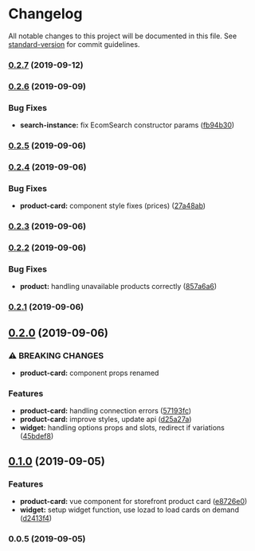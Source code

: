 # Changelog

All notable changes to this project will be documented in this file. See [standard-version](https://github.com/conventional-changelog/standard-version) for commit guidelines.

### [0.2.7](https://github.com/ecomclub/widget-product-card/compare/v0.2.6...v0.2.7) (2019-09-12)

### [0.2.6](https://github.com/ecomclub/widget-product-card/compare/v0.2.5...v0.2.6) (2019-09-09)


### Bug Fixes

* **search-instance:** fix EcomSearch constructor params ([fb94b30](https://github.com/ecomclub/widget-product-card/commit/fb94b30))

### [0.2.5](https://github.com/ecomclub/widget-product-card/compare/v0.2.4...v0.2.5) (2019-09-06)

### [0.2.4](https://github.com/ecomclub/widget-product-card/compare/v0.2.3...v0.2.4) (2019-09-06)


### Bug Fixes

* **product-card:** component style fixes (prices) ([27a48ab](https://github.com/ecomclub/widget-product-card/commit/27a48ab))

### [0.2.3](https://github.com/ecomclub/widget-product-card/compare/v0.2.2...v0.2.3) (2019-09-06)

### [0.2.2](https://github.com/ecomclub/widget-product-card/compare/v0.2.1...v0.2.2) (2019-09-06)


### Bug Fixes

* **product:** handling unavailable products correctly ([857a6a6](https://github.com/ecomclub/widget-product-card/commit/857a6a6))

### [0.2.1](https://github.com/ecomclub/widget-product-card/compare/v0.2.0...v0.2.1) (2019-09-06)

## [0.2.0](https://github.com/ecomclub/widget-product-card/compare/v0.1.0...v0.2.0) (2019-09-06)


### ⚠ BREAKING CHANGES

* **product-card:** component props renamed

### Features

* **product-card:** handling connection errors ([57193fc](https://github.com/ecomclub/widget-product-card/commit/57193fc))
* **product-card:** improve styles, update api ([d25a27a](https://github.com/ecomclub/widget-product-card/commit/d25a27a))
* **widget:** handling options props and slots, redirect if variations ([45bdef8](https://github.com/ecomclub/widget-product-card/commit/45bdef8))

## [0.1.0](https://github.com/ecomclub/widget-product-card/compare/v0.0.5...v0.1.0) (2019-09-05)


### Features

* **product-card:** vue component for storefront product card ([e8726e0](https://github.com/ecomclub/widget-product-card/commit/e8726e0))
* **widget:** setup widget function, use lozad to load cards on demand ([d2413f4](https://github.com/ecomclub/widget-product-card/commit/d2413f4))

### 0.0.5 (2019-09-05)
